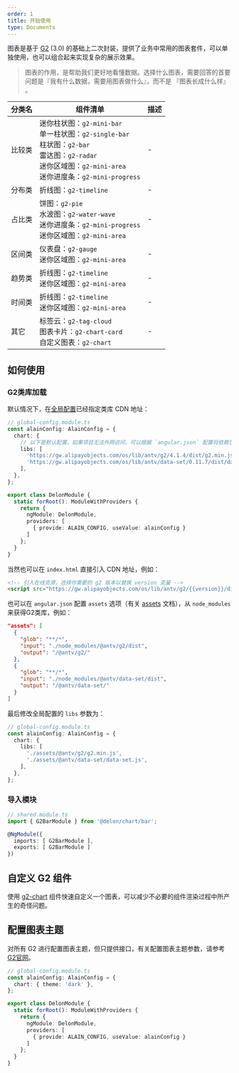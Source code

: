 ```yaml
---
order: 1
title: 开始使用
type: Documents
---
```


图表是基于 [G2](https://antv.alipay.com/zh-cn/g2/3.x/index.html) (3.0) 的基础上二次封装，提供了业务中常用的图表套件，可以单独使用，也可以组合起来实现复杂的展示效果。

> 图表的作用，是帮助我们更好地看懂数据。选择什么图表，需要回答的首要问题是『我有什么数据，需要用图表做什么』，而不是 『图表长成什么样』 。

| 分类名 | 组件清单 | 描述
| ----- | ------- | ---
| 比较类 | 迷你柱状图：`g2-mini-bar`<br>单一柱状图：`g2-single-bar`<br>柱状图：`g2-bar`<br>雷达图：`g2-radar`<br>迷你区域图：`g2-mini-area`<br>迷你进度条：`g2-mini-progress` | -
| 分布类 | 折线图：`g2-timeline` | -
| 占比类 | 饼图：`g2-pie`<br>水波图：`g2-water-wave`<br>迷你进度条：`g2-mini-progress`<br>迷你区域图：`g2-mini-area` | -
| 区间类 | 仪表盘：`g2-gauge`<br>迷你区域图：`g2-mini-area` | -
| 趋势类 | 折线图：`g2-timeline`<br>迷你区域图：`g2-mini-area` | -
| 时间类 | 折线图：`g2-timeline`<br>迷你区域图：`g2-mini-area` | -
| 其它 | 标签云：`g2-tag-cloud`<br>图表卡片：`g2-chart-card`<br>自定义图表：`g2-chart` | -

## 如何使用

### G2类库加载

默认情况下，在[全局配置](/docs/global-config)已经指定类库 CDN 地址：

```ts
// global-config.module.ts
const alainConfig: AlainConfig = {
  chart: { 
    // 以下是默认配置，如果项目无法外网访问，可以根据 `angular.json` 配置将依赖包直接使用 `./assets***` 路径
    libs: [
      'https://gw.alipayobjects.com/os/lib/antv/g2/4.1.4/dist/g2.min.js',
      'https://gw.alipayobjects.com/os/lib/antv/data-set/0.11.7/dist/data-set.js',
    ],
  },
};

export class DelonModule {
  static forRoot(): ModuleWithProviders {
    return {
      ngModule: DelonModule,
      providers: [
        { provide: ALAIN_CONFIG, useValue: alainConfig }
      ]
    };
  }
}
```

当然也可以在 `index.html` 直接引入 CDN 地址，例如：

```html
<!-- 引入在线资源，选择你需要的 g2 版本以替换 version 变量 -->
<script src="https://gw.alipayobjects.com/os/lib/antv/g2/{{version}}/dist/g2.min.js"></script>
```

也可以在 `angular.json` 配置 `assets` 选项（有关 [assets](https://angular.cn/guide/workspace-config#assets-configuration) 文档），从 `node_modules` 来获得G2类库，例如：

```json
"assets": [
  {
    "glob": "**/*",
    "input": "./node_modules/@antv/g2/dist",
    "output": "/@antv/g2/"
  },
  {
    "glob": "**/*",
    "input": "./node_modules/@antv/data-set/dist",
    "output": "/@antv/data-set/"
  }
]
```

最后修改全局配置的 `libs` 参数为：

```ts
// global-config.module.ts
const alainConfig: AlainConfig = {
  chart: { 
    libs: [
      './assets/@antv/g2/g2.min.js',
      './assets/@antv/data-set/data-set.js',
    ],
  },
};
```

### 导入模块

```ts
// shared.module.ts
import { G2BarModule } from '@delon/chart/bar';

@NgModule({
  imports: [ G2BarModule ],
  exports: [ G2BarModule ]
})
```

## 自定义 G2 组件

使用 [g2-chart](/chart/custom) 组件快速自定义一个图表，可以减少不必要的组件渲染过程中所产生的奇怪问题。

## 配置图表主题

对所有 G2 进行配置图表主题，但只提供接口，有关配置图表主题参数，请参考[G2官网](https://g2.antv.vision/zh/docs/manual/tutorial/theme)。

```ts
// global-config.module.ts
const alainConfig: AlainConfig = {
  chart: { theme: 'dark' },
};

export class DelonModule {
  static forRoot(): ModuleWithProviders {
    return {
      ngModule: DelonModule,
      providers: [
        { provide: ALAIN_CONFIG, useValue: alainConfig }
      ]
    };
  }
}
```
